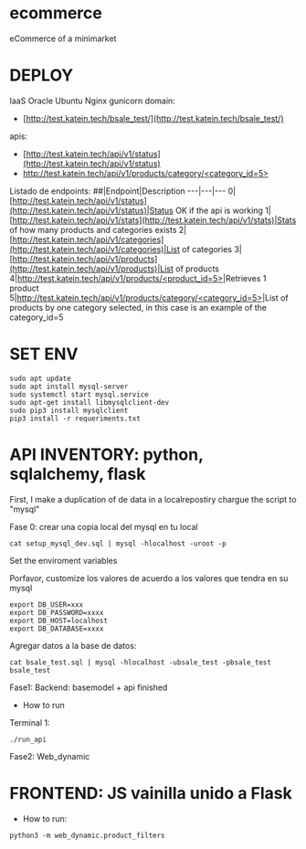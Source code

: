 # ecommerce
eCommerce of a minimarket

# DEPLOY
IaaS Oracle
Ubuntu Nginx gunicorn
domain:
* [http://test.katein.tech/bsale_test/](http://test.katein.tech/bsale_test/)

apis:
* [http://test.katein.tech/api/v1/status](http://test.katein.tech/api/v1/status)
* [http://test.katein.tech/api/v1/products/category/<category_id=5>](http://test.katein.tech/api/v1/5)

Listado de endpoints:
##|Endpoint|Description
---|---|---
0|[http://test.katein.tech/api/v1/status](http://test.katein.tech/api/v1/status)|Status OK if the api is working
1|[http://test.katein.tech/api/v1/stats](http://test.katein.tech/api/v1/stats)|Stats of how many products and categories exists
2|[http://test.katein.tech/api/v1/categories](http://test.katein.tech/api/v1/categories)|List of categories
3|[http://test.katein.tech/api/v1/products](http://test.katein.tech/api/v1/products)|List of products
4|[http://test.katein.tech/api/v1/products/<product_id=5>](http://test.katein.tech/api/v1/products/5)|Retrieves 1 product
5|[http://test.katein.tech/api/v1/products/category/<category_id=5>](http://test.katein.tech/api/v1/products/category/5)|List of products by one category selected, in this case is an example of the category_id=5

# SET ENV

```
sudo apt update
sudo apt install mysql-server
sudo systemctl start mysql.service
sudo apt-get install libmysqlclient-dev
sudo pip3 install mysqlclient
pip3 install -r requeriments.txt
```

# API INVENTORY: python, sqlalchemy, flask

First, I make a duplication of de data in a localrepostiry
chargue the script to "mysql"

Fase 0: crear una copia local del mysql en tu local

```
cat setup_mysql_dev.sql | mysql -hlocalhost -uroot -p
```
Set the enviroment variables

Porfavor, customize los valores de acuerdo a los valores que tendra en su mysql
```
export DB_USER=xxx
export DB_PASSWORD=xxxx
export DB_HOST=localhost
export DB_DATABASE=xxxx
```
Agregar datos a la base de datos:
```
cat bsale_test.sql | mysql -hlocalhost -ubsale_test -pbsale_test bsale_test
```

Fase1: Backend: basemodel + api finished
* How to run

Terminal 1:
```
./run_api
```

Fase2: Web_dynamic

# FRONTEND: JS vainilla unido a Flask

* How to run:
```
python3 -m web_dynamic.product_filters
```
